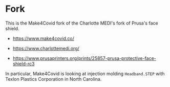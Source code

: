 # Fork
This is the Make4Covid fork of the Charlotte MEDI's fork of Prusa's face shield.

* https://www.make4covid.co/

* https://www.charlottemedi.org/

* https://www.prusaprinters.org/prints/25857-prusa-protective-face-shield-rc3

In particular, Make4Covid is looking at injection molding `Headband.STEP` with
Texlon Plastics Corporation in North Carolina.

